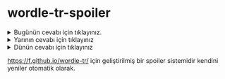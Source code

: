 # wordle-tr-spoiler

<details>
  <summary>Bugünün cevabı için tıklayınız.</summary>
  <br>
    <b> çalım </b>
</details>

<details>
  <summary>Yarının cevabı için tıklayınız</summary>
  <br>
   <b> liste </b>
</details>

<details>
  <summary>Dünün cevabı için tıklayınız </summary>
  <br>
  <b> çükür </b>
</details>

https://f.github.io/wordle-tr/ için geliştirilmiş bir spoiler sistemidir kendini yeniler otomatik olarak.

